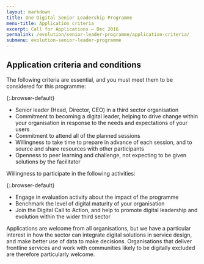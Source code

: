 ```yaml
---
layout: markdown
title: One Digital Senior Leadership Programme
menu-title: Application criteria
excerpt: Call for Applications – Dec 2016
permalink: /evolution/senior-leader-programme/application-criteria/
submenu: evolution-senior-leader-programme
---
```


## Application criteria and conditions

The following criteria are essential, and you must meet them to be considered for this programme:

{:.browser-default}
*	Senior leader (Head, Director, CEO) in a third sector organisation
*	Commitment to becoming a digital leader, helping to drive change within your organisation in response to the needs and expectations of your users
*	Commitment to attend all of the planned sessions
*	Willingness to take time to prepare in advance of each session, and to source and share resources with other participants
*	Openness to peer learning and challenge, not expecting to be given solutions by the facilitator

Willingness to participate in the following activities:

{:.browser-default}
* Engage in evaluation activity about the impact of the programme
* Benchmark the level of digital maturity of your organisation
* Join the Digital Call to Action, and help to promote digital leadership and evolution within the wider third sector

Applications are welcome from all organisations, but we have a particular interest in how the sector can integrate digital solutions in service design, and make better use of data to make decisions. Organisations that deliver frontline services and work with communities likely to be digitally excluded are therefore particularly welcome.

<!-- <div class="section headingless">
    <a href="/evolution/senior-leader-programme/apply/" class="btn btn-primary blue darken-4 white-text right">
        <i class="fa fa-pull-right fa-chevron-right"></i>
        Next
    </a>
</div> -->
